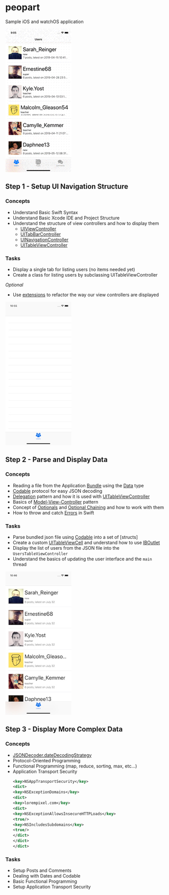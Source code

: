 # peopart
Sample iOS and watchOS application

![Resulting Application Demonstration](/assets/demo.gif?raw=true "Resulting Application")

## Step 1 - Setup UI Navigation Structure

### Concepts

* Understand Basic Swift Syntax
* Understand Basic Xcode IDE and Project Structure 
* Understand the structure of view controllers and how to display them
  * [UIViewController](https://developer.apple.com/documentation/uikit/uiviewcontroller)
  * [UITabBarController](https://developer.apple.com/documentation/uikit/uitabbarcontroller)
  * [UINavigationController](https://developer.apple.com/documentation/uikit/uinavigationcontroller)
  * [UITableViewController](https://developer.apple.com/documentation/uikit/uitableviewcontroller)

### Tasks

* Display a single tab for listing users (no items needed yet)
* Create a class for listing users by subclassing UITableViewController

*Optional*

* Use [extensions](https://docs.swift.org/swift-book/LanguageGuide/Extensions.html) to refactor the way our view controllers are displayed

![What the end of step 1 should look like](/assets/step-1.jpg?raw=true "Step 1 Result")

## Step 2 - Parse and Display Data

### Concepts

* Reading a file from the Application [Bundle] using the [Data] type
* [Codable] protocol for easy JSON decoding
* [Delegation] pattern and how it is used with [UITableViewController]
* Basics of [Model-View-Controller] pattern
* Concept of [Optionals] and [Optional Chaining] and how to work with them
* How to throw and catch [Errors] in Swift

### Tasks

* Parse bundled json file using [Codable] into a set of [structs]
* Create a custom [UITableViewCell] and understand how to use [IBOutlet]
* Display the list of users from the JSON file into the `UsersTableViewController`
* Understand the basics of updating the user interface and the `main` thread

![What the end of step 2 should look like](/assets/step-2.jpg?raw=true "Step 2 Result")

## Step 3 - Display More Complex Data

### Concepts

* [JSONDecoder.dateDecodingStrategy]
* Protocol-Oriented Programming
* Functional Programming (map, reduce, sorting, max, etc...)
* Application Transport Security
  ```xml
  <key>NSAppTransportSecurity</key>
  <dict>
  <key>NSExceptionDomains</key>
  <dict>
  <key>lorempixel.com</key>
  <dict>
  <key>NSExceptionAllowsInsecureHTTPLoads</key>
  <true/>
  <key>NSIncludesSubdomains</key>
  <true/>
  </dict>
  </dict>
  </dict>
### Tasks

* Setup Posts and Comments
* Dealing with Dates and Codable
* Basic Functional Programming
* Setup Application Transport Security

[Delegation]: https://developer.apple.com/library/archive/documentation/General/Conceptual/DevPedia-CocoaCore/Delegation.html
[UITableViewController]: https://developer.apple.com/documentation/uikit/uitableviewcontroller
[Bundle]: https://developer.apple.com/documentation/foundation/bundle
[Data]: https://developer.apple.com/documentation/foundation/data
[Codable]: https://developer.apple.com/documentation/swift/codable
[Model-View-Controller]: https://developer.apple.com/library/archive/documentation/General/Conceptual/DevPedia-CocoaCore/MVC.html
[Optional Chaining]: https://docs.swift.org/swift-book/LanguageGuide/OptionalChaining.html
[Optionals]: https://developer.apple.com/documentation/swift/optional
[Errors]: https://docs.swift.org/swift-book/LanguageGuide/ErrorHandling.html
[sturcts]: https://docs.swift.org/swift-book/LanguageGuide/ClassesAndStructures.html
[UITableViewCell]: https://developer.apple.com/documentation/uikit/views_and_controls/table_views/configuring_the_cells_for_your_table
[IBOutlet]: https://developer.apple.com/library/archive/documentation/General/Conceptual/CocoaEncyclopedia/Outlets/Outlets.html
[JSONDecoder.dateDecodingStrategy]: https://developer.apple.com/documentation/foundation/jsondecoder/2895216-datedecodingstrategy
[Protocol-Oriented Programming]: https://developer.apple.com/videos/play/wwdc2015/408/
